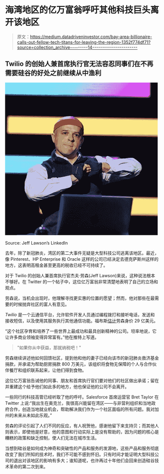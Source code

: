 # 海湾地区的亿万富翁呼吁其他科技巨头离开该地区

> 原文：<https://medium.datadriveninvestor.com/bay-area-billionaire-calls-out-fellow-tech-titans-for-leaving-the-region-1352f774df71?source=collection_archive---------14----------------------->

## Twilio 的创始人兼首席执行官无法容忍同事们在不再需要硅谷的好处之前继续从中渔利

![](img/a967aaf40f3bc99468b9f68fa19ae83e.png)

Source: Jeff Lawson’s LinkedIn

去年，除了新冠肺炎，湾区的第二大事件无疑是大型科技公司逃离该地区。最近，像 Pinterest、HP Enterprise 和 Oracle 这样的公司已经决定去德克萨斯州这样的地方，这表明高租金甚至更高的税收已经不可持续了。

对于 Twilio 的创始人兼首席执行官杰夫·劳森(Jeff Lawson)来说，这种说法根本不够好。在 Twitter 的一个帖子中，这位亿万富翁非常清楚地表明了自己的立场和观点。

劳森说，当机会出现时，他理解寻找更实惠的位置的愿望；然而，他对那些在最需要的时候抛弃社区的富人有意见。

*Twilio* 是一个云通信平台，允许软件开发人员通过编程拨打和接听电话，发送和接收短信，以及使用其服务执行其他通信功能。福布斯[估计](https://www.forbes.com/profile/jeff-lawson/?sh=45d3fd45349b)劳森身价 29 亿美元。

“这个社区孕育和培养了一些世界上最成功和最具创新精神的公司。坦率地说，它让许多商业领袖变得异常富有。”他在推特上写道。

> "如果你从中获益，那就纳税吧！"

劳森继续讲述他如何回馈社区，提到他和他的妻子已经向该市的新冠肺炎救济基金捐款，并承诺为帮助厨房捐款 800 万美元，该组织将食物无保障的个人与合作伙伴餐厅和组织联系起来，让他们得到食物。

这位亿万富翁告诫他的同事、朋友和首席执行官们要对他们的社区做出承诺；留在并重建这个给予他们如此多的地方，他也保证他的公司不会离开。

一些同行的科技高管已经听取了他的呼吁。Salesforce 首席运营官 Bret Taylor 在 Twitter 上说:“我出生在奥克兰，我很高兴能留在湾区——与非营利组织和当地政府合作，创造当地就业机会，帮助解决我们作为一个社区面临的所有问题。我对加州的未来从未如此乐观。”

劳森的评论引起了人们不同的反应，有人祝贺他，感谢他留下来支持贝；而其他人则表示，即使他是好意，他的意图和行动实际上是没有帮助的，因为问题的核心是糟糕的政策和缺乏控制，使人们无法在城市生活。

当想到硅谷是如何成为神奇和突破性的产品和服务的发源地，这些产品和服务彻底改变了我们所知的技术时，我们不可能不感到怀旧。只有时间才能证明大型科技公司的退出对该地区的影响有多大；谁知道呢，也许再过十年他们会回来创造硅谷技术革命的第二次到来。